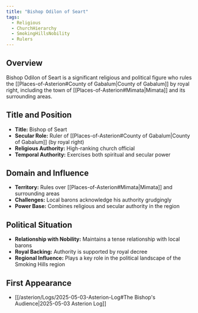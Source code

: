 ```yaml
---
title: "Bishop Odilon of Seart"
tags:
  - Religious
  - ChurchHierarchy
  - SmokingHillsNobility
  - Rulers
---
```


## Overview
Bishop Odilon of Seart is a significant religious and political figure who rules the [[Places-of-Asterion#County of Gabalum|County of Gabalum]] by royal right, including the town of [[Places-of-Asterion#Mimata|Mimata]] and its surrounding areas.

## Title and Position
- **Title:** Bishop of Seart
- **Secular Role:** Ruler of [[Places-of-Asterion#County of Gabalum|County of Gabalum]] (by royal right)
- **Religious Authority:** High-ranking church official
- **Temporal Authority:** Exercises both spiritual and secular power

## Domain and Influence
- **Territory:** Rules over [[Places-of-Asterion#Mimata|Mimata]] and surrounding areas
- **Challenges:** Local barons acknowledge his authority grudgingly
- **Power Base:** Combines religious and secular authority in the region

## Political Situation
- **Relationship with Nobility:** Maintains a tense relationship with local barons
- **Royal Backing:** Authority is supported by royal decree
- **Regional Influence:** Plays a key role in the political landscape of the Smoking Hills region

## First Appearance
- [[/asterion/Logs/2025-05-03-Asterion-Log#The Bishop's Audience|2025-05-03 Asterion Log]]
